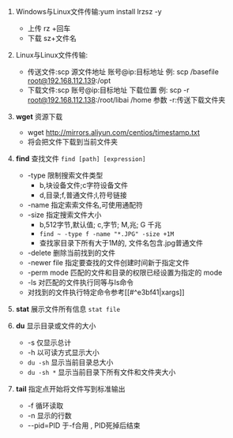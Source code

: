 1. Windows与Linux文件传输:yum install lrzsz -y
	 - 上传 rz +回车
	 - 下载 sz+文件名


2. Linux与Linux文件传输:
	- 传送文件:scp  源文件地址  账号@ip:目标地址
   例: scp  /basefile  root@192.168.112.139:/opt
	- 下载文件:scp  账号@ip:目标地址  下载位置
	   例: scp  -r  root@192.168.112.138:/root/libai   /home
	   参数 -r:传送下载文件夹

3.  **wget** 资源下载
	- wget http://mirrors.aliyun.com/centios/timestamp.txt
	- 将会把文件下载到当前文件夹

4. **find** 查找文件 `find [path] [expression]`
	- -type 限制搜索文件类型
		- b,块设备文件;c字符设备文件
		- d,目录;f,普通文件;l,符号链接
	- -name 指定索索文件名,可使用通配符
	- -size  指定搜索文件大小
		- b,512字节,默认值; c,字节; M,兆; G 千兆
		- `find ~ -type f -name "*.JPG" -size +1M`
		- 查找家目录下所有大于1M的, 文件名包含.jpg普通文件
	- -delete 删除当前找到的文件
	- -newer file 指定要查找的文件创建时间新于指定文件
	- -perm mode 匹配的文件和目录的权限已经设置为指定的 mode
	- -ls 对匹配的文件执行同等与ls命令
	- 对找到的文件执行特定命令参考[[#^e3bf41|xargs]]

5. **stat** 展示文件所有信息 `stat file`

6. **du** 显示目录或文件的大小
	- -s 仅显示总计
	- -h 以可读方式显示大小
	- `du -sh` 显示当前目录总大小
	- `du -sh *` 显示当前目录下所有文件和文件夹大小

7. **tail** 指定点开始将文件写到标准输出
	- -f 循环读取
	- -n 显示的行数
	- --pid=PID 于-f合用 , PID死掉后结束
